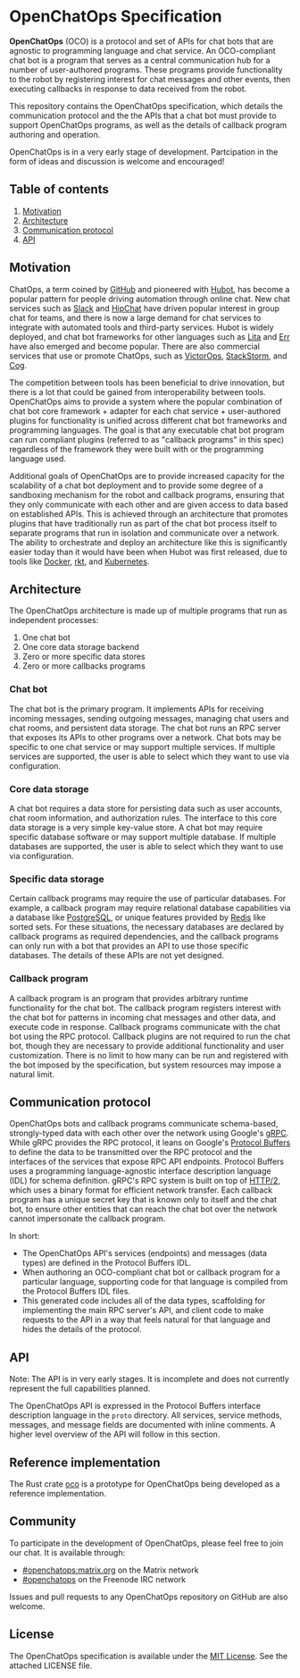 # OpenChatOps Specification

**OpenChatOps** (OCO) is a protocol and set of APIs for chat bots that are agnostic to programming language and chat service.
An OCO-compliant chat bot is a program that serves as a central communication hub for a number of user-authored programs.
These programs provide functionality to the robot by registering interest for chat messages and other events, then executing callbacks in response to data received from the robot.

This repository contains the OpenChatOps specification, which details the communication protocol and the the APIs that a chat bot must provide to support OpenChatOps programs, as well as the details of callback program authoring and operation.

OpenChatOps is in a very early stage of development.
Partcipation in the form of ideas and discussion is welcome and encouraged!

## Table of contents

1. [Motivation](#motivation)
2. [Architecture](#architecture)
3. [Communication protocol](#communication-protocol)
4. [API](#api)

## Motivation

ChatOps, a term coined by [GitHub](https://github.com/) and pioneered with [Hubot](https://hubot.github.com/), has become a popular pattern for people driving automation through online chat.
New chat services such as [Slack](https://slack.com/) and [HipChat](https://www.hipchat.com/) have driven popular interest in group chat for teams, and there is now a large demand for chat services to integrate with automated tools and third-party services.
Hubot is widely deployed, and chat bot frameworks for other languages such as [Lita](https://www.lita.io/) and [Err](http://errbot.io/en/latest/) have also emerged and become popular.
There are also commercial services that use or promote ChatOps, such as [VictorOps](https://victorops.com/), [StackStorm](https://stackstorm.com/), and [Cog](https://operable.io/).

The competition between tools has been beneficial to drive innovation, but there is a lot that could be gained from interoperability between tools.
OpenChatOps aims to provide a system where the popular combination of chat bot core framework + adapter for each chat service + user-authored plugins for functionality is unified across different chat bot frameworks and programming languages.
The goal is that any executable chat bot program can run compliant plugins (referred to as "callback programs" in this spec) regardless of the framework they were built with or the programming language used.

Additional goals of OpenChatOps are to provide increased capacity for the scalability of a chat bot deployment and to provide some degree of a sandboxing mechanism for the robot and callback programs, ensuring that they only communicate with each other and are given access to data based on established APIs.
This is achieved through an architecture that promotes plugins that have traditionally run as part of the chat bot process itself to separate programs that run in isolation and communicate over a network.
The ability to orchestrate and deploy an architecture like this is significantly easier today than it would have been when Hubot was first released, due to tools like [Docker](https://www.docker.com/), [rkt](https://coreos.com/rkt/), and [Kubernetes](http://kubernetes.io/).

## Architecture

The OpenChatOps architecture is made up of multiple programs that run as independent processes:

1. One chat bot
2. One core data storage backend
3. Zero or more specific data stores
4. Zero or more callbacks programs

### Chat bot

The chat bot is the primary program.
It implements APIs for receiving incoming messages, sending outgoing messages, managing chat users and chat rooms, and persistent data storage.
The chat bot runs an RPC server that exposes its APIs to other programs over a network.
Chat bots may be specific to one chat service or may support multiple services.
If multiple services are supported, the user is able to select which they want to use via configuration.

### Core data storage

A chat bot requires a data store for persisting data such as user accounts, chat room information, and authorization rules.
The interface to this core data storage is a very simple key-value store.
A chat bot may require specific database software or may support multiple database.
If multiple databases are supported, the user is able to select which they want to use via configuration.

### Specific data storage

Certain callback programs may require the use of particular databases.
For example, a callback program may require relational database capabilities via a database like [PostgreSQL](https://www.postgresql.org/), or unique features provided by [Redis](http://redis.io/) like sorted sets.
For these situations, the necessary databases are declared by callback programs as required dependencies, and the callback programs can only run with a bot that provides an API to use those specific databases.
The details of these APIs are not yet designed.

### Callback program

A callback program is an program that provides arbitrary runtime functionality for the chat bot.
The callback program registers interest with the chat bot for patterns in incoming chat messages and other data, and execute code in response.
Callback programs communicate with the chat bot using the RPC protocol.
Callback plugins are not required to run the chat bot, though they are necessary to provide additional functionality and user customization.
There is no limit to how many can be run and registered with the bot imposed by the specification, but system resources may impose a natural limit.

## Communication protocol

OpenChatOps bots and callback programs communicate schema-based, strongly-typed data with each other over the network using Google's [gRPC](http://www.grpc.io/).
While gRPC provides the RPC protocol, it leans on Google's [Protocol Buffers](https://developers.google.com/protocol-buffers/) to define the data to be transmitted over the RPC protocol and the interfaces of the services that expose RPC API endpoints.
Protocol Buffers uses a programming language-agnostic interface description language (IDL) for schema definition.
gRPC's RPC system is built on top of [HTTP/2](https://http2.github.io/), which uses a binary format for efficient network transfer.
Each callback program has a unique secret key that is known only to itself and the chat bot, to ensure other entities that can reach the chat bot over the network cannot impersonate the callback program.

In short:

* The OpenChatOps API's services (endpoints) and messages (data types) are defined in the Protocol Buffers IDL.
* When authoring an OCO-compliant chat bot or callback program for a particular language, supporting code for that language is compiled from the Protocol Buffers IDL files.
* This generated code includes all of the data types, scaffolding for implementing the main RPC server's API, and client code to make requests to the API in a way that feels natural for that language and hides the details of the protocol.

## API

Note: The API is in very early stages. It is incomplete and does not currently represent the full capabilities planned.

The OpenChatOps API is expressed in the Protocol Buffers interface description language in the `proto` directory.
All services, service methods, messages, and message fields are documented with inline comments.
A higher level overview of the API will follow in this section.

## Reference implementation

The Rust crate [oco](https://github.com/openchatops/rust) is a prototype for OpenChatOps being developed as a reference implementation.

## Community

To participate in the development of OpenChatOps, please feel free to join our chat.
It is available through:

* [#openchatops:matrix.org](https://vector.im/beta/#/room/#openchatops:matrix.org) on the Matrix network
* [#openchatops](https://webchat.freenode.net/?channels=openchatops) on the Freenode IRC network

Issues and pull requests to any OpenChatOps repository on GitHub are also welcome.

## License

The OpenChatOps specification is available under the [MIT License](http://opensource.org/licenses/MIT). See the attached LICENSE file.
